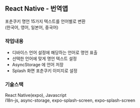 ## React Native - 번역앱

포춘쿠키 명언 15가지 텍스트를 언어별로 변환  
(한국어, 영어, 일본어, 중국어)

### 작업내용

- 디바이스 언어 설정에 해당하는 언어로 명언 표출
- 선택한 언어에 맞게 명언 텍스트 설정
- AsyncStorage 에 언어 저장
- Splash 화면 포춘쿠키 이미지로 설정

### 기술스택

React Native(expo), Javascript  
i18n-js, async-storage, expo-splash-screen, expo-splash-screen
